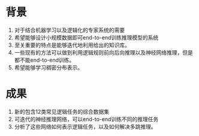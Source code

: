 # 背景
1. 对于结合机器学习以及逻辑化的专家系统的需要
2. 希望能够设计小规模数据即可end-to-end训练推理模型的系统
3. 至关重要的特点是能够迭代地利用给出的知识库。
4. 一些现有的方法可以做到利用逻辑规则前向后向推理以及神经网络推理，但是都不能end-to-end训练。
5. 希望能够学习稠密分布表示。

# 成果
1. 新的包含12类常见逻辑任务的综合数据集
2. 可迭代的神经推理网络，可以end-to-end训练不同的推理任务
3. 分析了这些网络如何表示逻辑任务，以及如何解决多跳推理。
